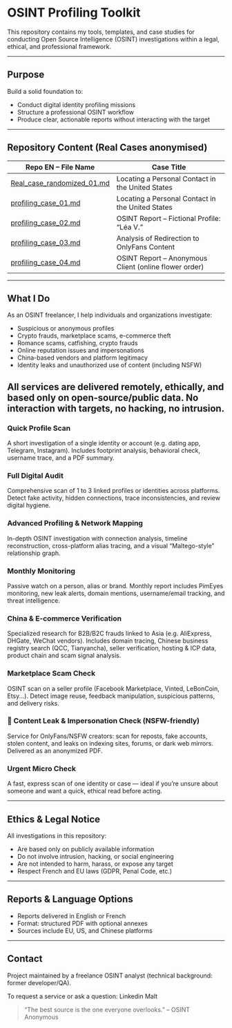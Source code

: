 # OSINT Profiling Toolkit

This repository contains my tools, templates, and case studies for conducting Open Source Intelligence (OSINT) investigations within a legal, ethical, and professional framework.

---

## Purpose

Build a solid foundation to:

- Conduct digital identity profiling missions
- Structure a professional OSINT workflow
- Produce clear, actionable reports without interacting with the target

---

## Repository Content (Real Cases anonymised)

| Repo EN – File Name                               | Case Title                                               
|---------------------------------------------------|-----------------------------------------------------------
| [Real_case_randomized_01.md](EN/Real_case_randomized_01.md) | Locating a Personal Contact in the United States          
| [profiling_case_01.md](EN/profiling_case_01.md)   | Locating a Personal Contact in the United States          
| [profiling_case_02.md](EN/profiling_case_02.md)   | OSINT Report – Fictional Profile: “Léa V.”                
| [profiling_case_03.md](EN/profiling_case_03.md)   | Analysis of Redirection to OnlyFans Content               
| [profiling_case_04.md](EN/profiling_case_04.md)   | OSINT Report – Anonymous Client (online flower order)     

---
## What I Do

As an OSINT freelancer, I help individuals and organizations investigate:
 - Suspicious or anonymous profiles
 - Crypto frauds, marketplace scams, e-commerce theft
 - Romance scams, catfishing, crypto frauds
 - Online reputation issues and impersonations
 - China-based vendors and platform legitimacy
 - Identity leaks and unauthorized use of content (including NSFW)

All services are delivered remotely, ethically, and based only on open-source/public data. No interaction with targets, no hacking, no intrusion.
---
### Quick Profile Scan

A short investigation of a single identity or account (e.g. dating app, Telegram, Instagram). Includes footprint analysis, behavioral check, username trace, and a PDF summary.

### Full Digital Audit

Comprehensive scan of 1 to 3 linked profiles or identities across platforms. Detect fake activity, hidden connections, trace inconsistencies, and review digital hygiene.

### Advanced Profiling & Network Mapping

In-depth OSINT investigation with connection analysis, timeline reconstruction, cross-platform alias tracing, and a visual “Maltego-style” relationship graph.

### Monthly Monitoring

Passive watch on a person, alias or brand. Monthly report includes PimEyes monitoring, new leak alerts, domain mentions, username/email tracking, and threat intelligence.

### China & E-commerce Verification

Specialized research for B2B/B2C frauds linked to Asia (e.g. AliExpress, DHGate, WeChat vendors).
Includes domain tracing, Chinese business registry search (QCC, Tianyancha), seller verification, hosting & ICP data, product chain and scam signal analysis.

### Marketplace Scam Check

OSINT scan on a seller profile (Facebook Marketplace, Vinted, LeBonCoin, Etsy...).
Detect image reuse, feedback manipulation, suspicious patterns, and delivery risks.

### 🔞 Content Leak & Impersonation Check (NSFW-friendly)

Service for OnlyFans/NSFW creators: scan for reposts, fake accounts, stolen content, and leaks on indexing sites, forums, or dark web mirrors. Delivered as an anonymized PDF.

### Urgent Micro Check

A fast, express scan of one identity or case — ideal if you’re unsure about someone and want a quick, ethical read before acting.

---

## Ethics & Legal Notice

All investigations in this repository:

- Are based only on publicly available information
- Do not involve intrusion, hacking, or social engineering
- Are not intended to harm, harass, or expose any target
- Respect French and EU laws (GDPR, Penal Code, etc.)
  
---

## Reports & Language Options

- Reports delivered in English or French
- Format: structured PDF with optional annexes
- Sources include EU, US, and Chinese platforms

---

## Contact

Project maintained by a freelance OSINT analyst (technical background: former developer/QA).

To request a service or ask a question:  Linkedin Malt


> “The best source is the one everyone overlooks.” – OSINT Anonymous
